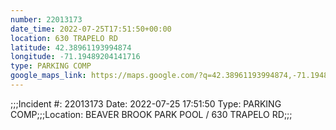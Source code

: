 ```yaml
---
number: 22013173
date_time: 2022-07-25T17:51:50+00:00
location: 630 TRAPELO RD
latitude: 42.38961193994874
longitude: -71.19489204141716
type: PARKING COMP
google_maps_link: https://maps.google.com/?q=42.38961193994874,-71.19489204141716
---
```


;;;Incident #: 22013173   Date: 2022-07-25 17:51:50    Type: PARKING COMP;;;Location: BEAVER BROOK PARK POOL / 630 TRAPELO RD;;;
